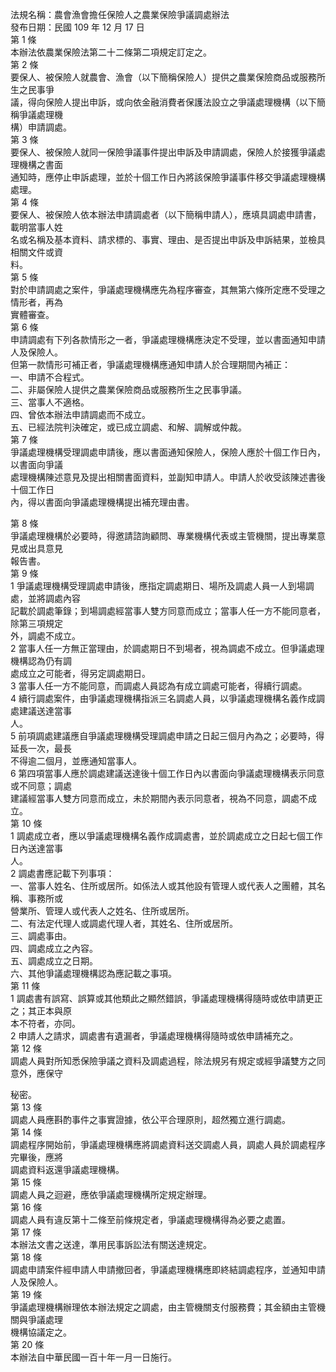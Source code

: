 法規名稱：農會漁會擔任保險人之農業保險爭議調處辦法  
發布日期：民國 109 年 12 月 17 日  
第 1 條  
本辦法依農業保險法第二十二條第二項規定訂定之。  
第 2 條  
要保人、被保險人就農會、漁會（以下簡稱保險人）提供之農業保險商品或服務所生之民事爭  
議，得向保險人提出申訴，或向依金融消費者保護法設立之爭議處理機構（以下簡稱爭議處理機  
構）申請調處。  
第 3 條  
要保人、被保險人就同一保險爭議事件提出申訴及申請調處，保險人於接獲爭議處理機構之書面  
通知時，應停止申訴處理，並於十個工作日內將該保險爭議事件移交爭議處理機構處理。  
第 4 條  
要保人、被保險人依本辦法申請調處者（以下簡稱申請人），應填具調處申請書，載明當事人姓  
名或名稱及基本資料、請求標的、事實、理由、是否提出申訴及申訴結果，並檢具相關文件或資  
料。  
第 5 條  
對於申請調處之案件，爭議處理機構應先為程序審查，其無第六條所定應不受理之情形者，再為  
實體審查。  
第 6 條  
申請調處有下列各款情形之一者，爭議處理機構應決定不受理，並以書面通知申請人及保險人。  
但第一款情形可補正者，爭議處理機構應通知申請人於合理期間內補正：  
一、申請不合程式。  
二、非屬保險人提供之農業保險商品或服務所生之民事爭議。  
三、當事人不適格。  
四、曾依本辦法申請調處而不成立。  
五、已經法院判決確定，或已成立調處、和解、調解或仲裁。  
第 7 條  
爭議處理機構受理調處申請後，應以書面通知保險人，保險人應於十個工作日內，以書面向爭議  
處理機構陳述意見及提出相關書面資料，並副知申請人。申請人於收受該陳述書後十個工作日  
內，得以書面向爭議處理機構提出補充理由書。  


第 8 條  
爭議處理機構於必要時，得邀請諮詢顧問、專業機構代表或主管機關，提出專業意見或出具意見  
報告書。  
第 9 條  
1 爭議處理機構受理調處申請後，應指定調處期日、場所及調處人員一人到場調處，並將調處內容  
記載於調處筆錄；到場調處經當事人雙方同意而成立；當事人任一方不能同意者，除第三項規定  
外，調處不成立。  
2 當事人任一方無正當理由，於調處期日不到場者，視為調處不成立。但爭議處理機構認為仍有調  
處成立之可能者，得另定調處期日。  
3 當事人任一方不能同意，而調處人員認為有成立調處可能者，得續行調處。  
4 續行調處案件，由爭議處理機構指派三名調處人員，以爭議處理機構名義作成調處建議送達當事  
人。  
5 前項調處建議應自爭議處理機構受理調處申請之日起三個月內為之；必要時，得延長一次，最長  
不得逾二個月，並應通知當事人。  
6 第四項當事人應於調處建議送達後十個工作日內以書面向爭議處理機構表示同意或不同意；調處  
建議經當事人雙方同意而成立，未於期間內表示同意者，視為不同意，調處不成立。  
第 10 條  
1 調處成立者，應以爭議處理機構名義作成調處書，並於調處成立之日起七個工作日內送達當事  
人。  
2 調處書應記載下列事項：  
一、當事人姓名、住所或居所。如係法人或其他設有管理人或代表人之團體，其名稱、事務所或  
營業所、管理人或代表人之姓名、住所或居所。  
二、有法定代理人或調處代理人者，其姓名、住所或居所。  
三、調處事由。  
四、調處成立之內容。  
五、調處成立之日期。  
六、其他爭議處理機構認為應記載之事項。  
第 11 條  
1 調處書有誤寫、誤算或其他類此之顯然錯誤，爭議處理機構得隨時或依申請更正之；其正本與原  
本不符者，亦同。  
2 申請人之請求，調處書有遺漏者，爭議處理機構得隨時或依申請補充之。  
第 12 條  
調處人員對所知悉保險爭議之資料及調處過程，除法規另有規定或經爭議雙方之同意外，應保守  


秘密。  
第 13 條  
調處人員應斟酌事件之事實證據，依公平合理原則，超然獨立進行調處。  
第 14 條  
調處程序開始前，爭議處理機構應將調處資料送交調處人員，調處人員於調處程序完畢後，應將  
調處資料返還爭議處理機構。  
第 15 條  
調處人員之迴避，應依爭議處理機構所定規定辦理。  
第 16 條  
調處人員有違反第十二條至前條規定者，爭議處理機構得為必要之處置。  
第 17 條  
本辦法文書之送達，準用民事訴訟法有關送達規定。  
第 18 條  
調處申請案件經申請人申請撤回者，爭議處理機構應即終結調處程序，並通知申請人及保險人。  
第 19 條  
爭議處理機構辦理依本辦法規定之調處，由主管機關支付服務費；其金額由主管機關與爭議處理  
機構協議定之。  
第 20 條  
本辦法自中華民國一百十年一月一日施行。  


